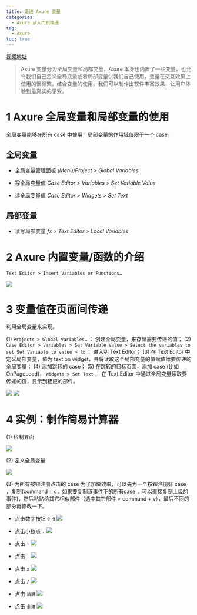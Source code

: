 ```yaml
---
title: 走进 Axure 变量
categories:
  - Axure 从入门到精通
tag:
  - Axure
toc: true
---
```


[视频地址](http://www.jikexueyuan.com/course/1737.html)
> Axure 变量分为全局变量和局部变量，Axure 本身也内置了一些变量，也允许我们自己定义全局变量或者局部变量供我们自己使用，变量在交互效果上使用的很频繁，结合变量的使用，我们可以制作出软件丰富效果，让用户体验到最真实的感受。   

# 1 Axure 全局变量和局部变量的使用
全局变量能够在所有 case 中使用，局部变量的作用域仅限于一个 case。
## 全局变量
+ 全局变量管理面板
*(Menu)Project > Global Variables*

+ 写全局变量值
*Case Editor > Variables > Set Variable Value*

+ 读全局变量值
*Case Editor > Widgets > Set Text*

## 局部变量
+ 读写局部变量
*fx > Text Editor > Local Variables*

# 2 Axure 内置变量/函数的介绍
 `Text Editor > Insert Variables or Functions…`   

![](http://o7m5xjmtl.bkt.clouddn.com/A511D5F4-2E82-4B03-94AB-5987A15F7FBB.png)

# 3 变量值在页面间传递
利用全局变量来实现。

(1) `Projects > Global Variables…` ： 创建全局变量，来存储需要传递的值；
(2) `Case Editor > Variables > Set Variable Value > Select the variables to set Set Variable to value > fx` ： 进入到 Text Editor；
(3) 在 Text Editor 中定义局部变量，值为 text on widget，并将读取这个局部变量的值赋值给要传递的全局变量；
(4) 添加跳转的 case；
(5) 在跳转的目标页面，添加 case (比如 OnPageLoad)， `Widgets > Set Text` ， 在 Text Editor 中通过全局变量读取要传递的值，显示到相应的部件。

![](http://o7m5xjmtl.bkt.clouddn.com/303C5DB6-BA10-4B9B-90A6-6D480C195F0A.png)   ![](http://o7m5xjmtl.bkt.clouddn.com/A1507933-BDF0-44AD-A1A2-A1FF34395E6A.png)


# 4 实例：制作简易计算器 
(1) 绘制界面

![](http://o7m5xjmtl.bkt.clouddn.com/28E8B002-E7BA-4028-B05F-475489C9048E.png)

(2) 定义全局变量

![](http://o7m5xjmtl.bkt.clouddn.com/638802C2-7D71-4991-BC80-D20178153FF1.png)

(3) 为所有按钮注册点击的 case
为了加快效率，可以先为一个按钮注册好 case ，复制(command + c，如果要复制该事件下的所有case ，可以直接复制上级的事件)，然后粘贴给其它相似部件（选中其它部件 > command + v），最后不同的部分再修改一下。

+ 点击数字按钮 `0~9`
![](http://o7m5xjmtl.bkt.clouddn.com/2BE755E6-AB63-4E30-B309-EE7563A3F471.png)

+ 点击小数点 `.`
![](http://o7m5xjmtl.bkt.clouddn.com/A149D3BF-1189-4A50-8E7B-4E3AC87DF148.png)

+ 点击 `+`
![](http://o7m5xjmtl.bkt.clouddn.com/A05AD2FE-8FA8-474C-8972-DDDE0891774D.png)

+ 点击 `-`
![](http://o7m5xjmtl.bkt.clouddn.com/A623C461-E0BF-4FC9-AB6C-564862F956FE.png)

+ 点击 `x`
![](http://o7m5xjmtl.bkt.clouddn.com/960F0817-B4AB-4DAF-9F39-8E6A93721389.png)

+ 点击 `/`
![](http://o7m5xjmtl.bkt.clouddn.com/E6AB0C49-14B5-4C00-ACA2-E36B5A10A922.png)

+ 点击 `清屏`
![](http://o7m5xjmtl.bkt.clouddn.com/FFDC843B-31D3-4CAC-AE8F-66958CA10DCF.png)

+ 点击 `全清`
![](http://o7m5xjmtl.bkt.clouddn.com/6EEF907A-8452-4414-A02B-CB3E80697C41.png)

